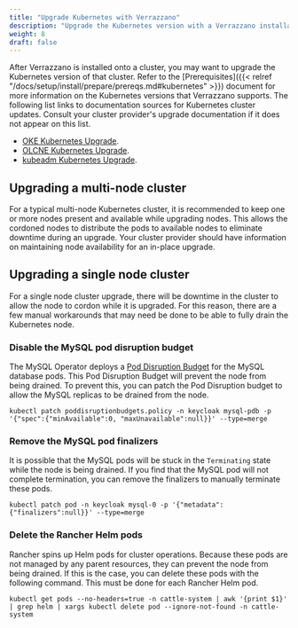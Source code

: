 ```yaml
---
title: "Upgrade Kubernetes with Verrazzano"
description: "Upgrade the Kubernetes version with a Verrazzano installation"
weight: 8
draft: false
---
```


After Verrazzano is installed onto a cluster, you may want to upgrade the Kubernetes version of that cluster.
Refer to the [Prerequisites]({{< relref "/docs/setup/install/prepare/prereqs.md#kubernetes" >}}) 
document for more information on the Kubernetes versions that Verrazzano supports.
The following list links to documentation sources for Kubernetes cluster updates.
Consult your cluster provider's upgrade documentation if it does not appear on this list.
- [OKE Kubernetes Upgrade](https://docs.oracle.com/en-us/iaas/Content/ContEng/Tasks/contengupgradingk8smasternode.htm).
- [OLCNE Kubernetes Upgrade](https://docs.oracle.com/en/operating-systems/olcne/1.5/upgrade/update.html#update).
- [kubeadm Kubernetes Upgrade](https://kubernetes.io/docs/tasks/administer-cluster/kubeadm/kubeadm-upgrade/).

## Upgrading a multi-node cluster

For a typical multi-node Kubernetes cluster, it is recommended to keep one or more nodes present and available while upgrading nodes.
This allows the cordoned nodes to distribute the pods to available nodes to eliminate downtime during an upgrade.
Your cluster provider should have information on maintaining node availability for an in-place upgrade.

## Upgrading a single node cluster

For a single node cluster upgrade, there will be downtime in the cluster to allow the node to cordon while it is upgraded.
For this reason, there are a few manual workarounds that may need be done to be able to fully drain the Kubernetes node.

### Disable the MySQL pod disruption budget
The MySQL Operator deploys a [Pod Disruption Budget](https://kubernetes.io/docs/concepts/workloads/pods/disruptions/#pod-disruption-budgets)
for the MySQL database pods. 
This Pod Disruption Budget will prevent the node from being drained.
To prevent this, you can patch the Pod Disruption budget to allow the MySQL replicas to be drained from the node.

```shell
kubectl patch poddisruptionbudgets.policy -n keycloak mysql-pdb -p '{"spec":{"minAvailable":0, "maxUnavailable":null}}' --type=merge
```

### Remove the MySQL pod finalizers
It is possible that the MySQL pods will be stuck in the `Terminating` state while the node is being drained.
If you find that the MySQL pod will not complete termination, you can remove the finalizers to manually terminate these pods.

```shell
kubectl patch pod -n keycloak mysql-0 -p '{"metadata":{"finalizers":null}}' --type=merge
```

### Delete the Rancher Helm pods
Rancher spins up Helm pods for cluster operations.
Because these pods are not managed by any parent resources, they can prevent the node from being drained.
If this is the case, you can delete these pods with the following command.
This must be done for each Rancher Helm pod.

```shell
kubectl get pods --no-headers=true -n cattle-system | awk '{print $1}' | grep helm | xargs kubectl delete pod --ignore-not-found -n cattle-system
```
